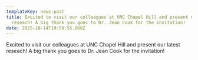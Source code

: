 ```yaml
---
templateKey: news-post
title: Excited to visit our colleagues at UNC Chapel Hill and present our latest
  reseach! A big thank you goes to Dr. Jean Cook for the invitation!
date: 2025-10-14T19:58:55.068Z
---
```

Excited to visit our colleagues at UNC Chapel Hill and present our latest reseach! A big thank you goes to Dr. Jean Cook for the invitation!
